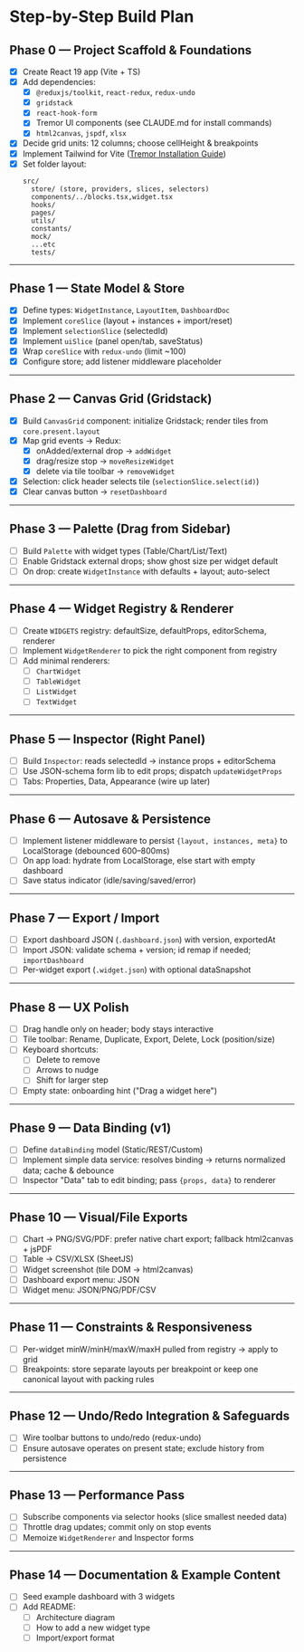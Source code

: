 # Step-by-Step Build Plan

## Phase 0 — Project Scaffold & Foundations

- [x] Create React 19 app (Vite + TS)
- [x] Add dependencies:
  - [x] `@reduxjs/toolkit`, `react-redux`, `redux-undo`
  - [x] `gridstack`
  - [x] `react-hook-form`
  - [x] Tremor UI components (see CLAUDE.md for install commands)
  - [x] `html2canvas`, `jspdf`, `xlsx`
- [x] Decide grid units: 12 columns; choose cellHeight & breakpoints
- [x] Implement Tailwind for Vite ([Tremor Installation Guide](https://www.tremor.so/docs/getting-started/installation))
- [x] Set folder layout:
  ```
  src/
    store/ (store, providers, slices, selectors)
    components/../blocks.tsx,widget.tsx
    hooks/
    pages/
    utils/
    constants/
    mock/
    ...etc
    tests/
  ```

---

## Phase 1 — State Model & Store

- [x] Define types: `WidgetInstance`, `LayoutItem`, `DashboardDoc`
- [x] Implement `coreSlice` (layout + instances + import/reset)
- [x] Implement `selectionSlice` (selectedId)
- [x] Implement `uiSlice` (panel open/tab, saveStatus)
- [x] Wrap `coreSlice` with `redux-undo` (limit ~100)
- [x] Configure store; add listener middleware placeholder

---

## Phase 2 — Canvas Grid (Gridstack)

- [x] Build `CanvasGrid` component: initialize Gridstack; render tiles from `core.present.layout`
- [x] Map grid events → Redux:
  - [x] onAdded/external drop → `addWidget`
  - [x] drag/resize stop → `moveResizeWidget`
  - [x] delete via tile toolbar → `removeWidget`
- [x] Selection: click header selects tile (`selectionSlice.select(id)`)
- [x] Clear canvas button → `resetDashboard`

---

## Phase 3 — Palette (Drag from Sidebar)

- [ ] Build `Palette` with widget types (Table/Chart/List/Text)
- [ ] Enable Gridstack external drops; show ghost size per widget default
- [ ] On drop: create `WidgetInstance` with defaults + layout; auto-select

---

## Phase 4 — Widget Registry & Renderer

- [ ] Create `WIDGETS` registry: defaultSize, defaultProps, editorSchema, renderer
- [ ] Implement `WidgetRenderer` to pick the right component from registry
- [ ] Add minimal renderers:
  - [ ] `ChartWidget`
  - [ ] `TableWidget`
  - [ ] `ListWidget`
  - [ ] `TextWidget`
 
---

## Phase 5 — Inspector (Right Panel)

- [ ] Build `Inspector`: reads selectedId → instance props + editorSchema
- [ ] Use JSON-schema form lib to edit props; dispatch `updateWidgetProps`
- [ ] Tabs: Properties, Data, Appearance (wire up later)

---

## Phase 6 — Autosave & Persistence

- [ ] Implement listener middleware to persist `{layout, instances, meta}` to LocalStorage (debounced 600–800ms)
- [ ] On app load: hydrate from LocalStorage, else start with empty dashboard
- [ ] Save status indicator (idle/saving/saved/error)

---

## Phase 7 — Export / Import

- [ ] Export dashboard JSON (`.dashboard.json`) with version, exportedAt
- [ ] Import JSON: validate schema + version; id remap if needed; `importDashboard`
- [ ] Per-widget export (`.widget.json`) with optional dataSnapshot

---

## Phase 8 — UX Polish

- [ ] Drag handle only on header; body stays interactive
- [ ] Tile toolbar: Rename, Duplicate, Export, Delete, Lock (position/size)
- [ ] Keyboard shortcuts:
  - [ ] Delete to remove
  - [ ] Arrows to nudge
  - [ ] Shift for larger step
- [ ] Empty state: onboarding hint ("Drag a widget here")

---

## Phase 9 — Data Binding (v1)

- [ ] Define `dataBinding` model (Static/REST/Custom)
- [ ] Implement simple data service: resolves binding → returns normalized data; cache & debounce
- [ ] Inspector "Data" tab to edit binding; pass `{props, data}` to renderer

---

## Phase 10 — Visual/File Exports

- [ ] Chart → PNG/SVG/PDF: prefer native chart export; fallback html2canvas + jsPDF
- [ ] Table → CSV/XLSX (SheetJS)
- [ ] Widget screenshot (tile DOM → html2canvas)
- [ ] Dashboard export menu: JSON
- [ ] Widget menu: JSON/PNG/PDF/CSV

---

## Phase 11 — Constraints & Responsiveness

- [ ] Per-widget minW/minH/maxW/maxH pulled from registry → apply to grid
- [ ] Breakpoints: store separate layouts per breakpoint or keep one canonical layout with packing rules

---

## Phase 12 — Undo/Redo Integration & Safeguards

- [ ] Wire toolbar buttons to undo/redo (redux-undo)
- [ ] Ensure autosave operates on present state; exclude history from persistence

---

## Phase 13 — Performance Pass

- [ ] Subscribe components via selector hooks (slice smallest needed data)
- [ ] Throttle drag updates; commit only on stop events
- [ ] Memoize `WidgetRenderer` and Inspector forms

---

## Phase 14 — Documentation & Example Content

- [ ] Seed example dashboard with 3 widgets
- [ ] Add README:
  - [ ] Architecture diagram
  - [ ] How to add a new widget type
  - [ ] Import/export format